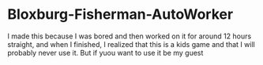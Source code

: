 # Bloxburg-Fisherman-AutoWorker
I made this because I was bored and then worked on it for around 12 hours straight, and when I finished, I realized that this is a kids game and that I will probably never use it. But if yuou want to use it be my guest
